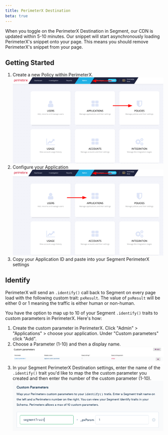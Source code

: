 ```yaml
---
title: PerimeterX Destination
beta: true
---
```


When you toggle on the PerimeterX Destination in Segment, our CDN is updated within 5-10 minutes. Our snippet will start asynchronously loading PerimeterX's snippet onto your page. This means you should remove PerimeterX's snippet from your page.

## Getting Started

1. Create a new Policy within PerimeterX.
![](images/policy.png)
2. Configure your Application
![](images/application.png)
3. Copy your Application ID and paste into your Segment PerimeterX settings

## Identify

PerimeterX will send an `.identify()` call back to Segment on every page load with the following custom trait: `pxResult`. The value of `pxResult` will be either 0 or 1 meaning the traffic is either human or non-human.

You have the option to map up to 10 of your Segment `.identify()` traits to custom parameters in PerimeterX. Here's how:

1. Create the custom parameter in PerimeterX. Click "Admin" > "Applications" > choose your application. Under "Custom parameters" click "Add".
2. Choose a Parameter (1-10) and then a display name.
![](images/cmA_dv62kgp.png)
3. In your Segment PerimeterX Destination settings, enter the name of the `.identify()` trait you'd like to map the the custom parameter you created and then enter the number of the custom parameter (1-10).
![](images/cnKeeTBLune.png)
